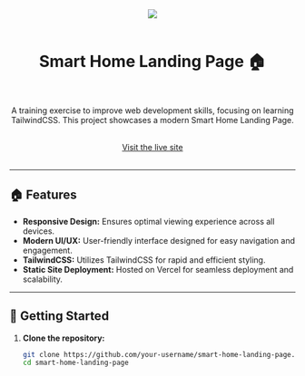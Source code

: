 <div align="center">
  <img src="https://github.com/user-attachments/assets/3c7622db-0190-468d-9b9f-7d5fc3a20169">
  <br />
</div>
<br />

<div align="center">
  <h1>Smart Home Landing Page 🏠</h1>
</div>

<br />

<div align="center">
  <p>A training exercise to improve web development skills, focusing on learning TailwindCSS. This project showcases a modern Smart Home Landing Page.</p>
</div>

<br />

<div align="center">
  <a href="https://smart-home-landing-page.vercel.app/">Visit the live site</a>
</div>

<br />

---

## 🏠 Features

- **Responsive Design:** Ensures optimal viewing experience across all devices.
- **Modern UI/UX:** User-friendly interface designed for easy navigation and engagement.
- **TailwindCSS:** Utilizes TailwindCSS for rapid and efficient styling.
- **Static Site Deployment:** Hosted on Vercel for seamless deployment and scalability.

---

## 🚀 Getting Started

1. **Clone the repository:**

   ```bash
   git clone https://github.com/your-username/smart-home-landing-page.git
   cd smart-home-landing-page
